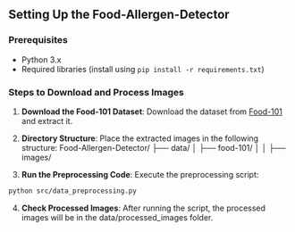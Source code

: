 ## Setting Up the Food-Allergen-Detector

### Prerequisites
- Python 3.x
- Required libraries (install using `pip install -r requirements.txt`)

### Steps to Download and Process Images

1. **Download the Food-101 Dataset**: 
   Download the dataset from [Food-101](https://data.vision.ee.ethz.ch/cvl/food-101.tar.gz) and extract it.

2. **Directory Structure**:
   Place the extracted images in the following structure:
   Food-Allergen-Detector/
   ├── data/
   │   ├── food-101/
   │   │   ├── images/

4. **Run the Preprocessing Code**:
Execute the preprocessing script:
```bash
python src/data_preprocessing.py
```
4. **Check Processed Images**:
   After running the script, the processed images will be in the data/processed_images folder.
